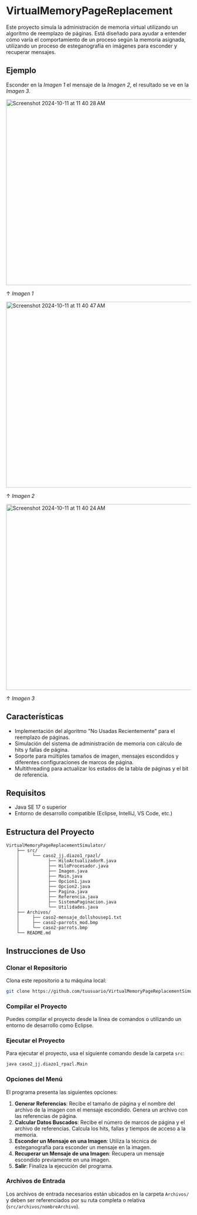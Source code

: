 # VirtualMemoryPageReplacement

Este proyecto simula la administración de memoria virtual utilizando un algoritmo de reemplazo de páginas. Está diseñado para ayudar a entender cómo varía el comportamiento de un proceso según la memoria asignada, utilizando un proceso de esteganografía en imágenes para esconder y recuperar mensajes.

## Ejemplo
Esconder en la *Imagen 1* el mensaje de la *Imagen 2*, el resultado se ve en la *Imagen 3*.

<img width="506" alt="Screenshot 2024-10-11 at 11 40 28 AM" src="https://github.com/user-attachments/assets/b0b2c7bb-a001-4a8e-9b7f-705c9e014f91">

↑ *Imagen 1*

<img width="506" alt="Screenshot 2024-10-11 at 11 40 47 AM" src="https://github.com/user-attachments/assets/28b626e7-52e2-4ac7-ac09-d20e3a24c226">

↑ *Imagen 2*

<img width="506" alt="Screenshot 2024-10-11 at 11 40 24 AM" src="https://github.com/user-attachments/assets/9984f62c-09ef-4852-91ca-3b3b63b3b417">

↑ *Imagen 3*

## Características

- Implementación del algoritmo "No Usadas Recientemente" para el reemplazo de páginas.
- Simulación del sistema de administración de memoria con cálculo de hits y fallas de página.
- Soporte para múltiples tamaños de imagen, mensajes escondidos y diferentes configuraciones de marcos de página.
- Multithreading para actualizar los estados de la tabla de páginas y el bit de referencia.

## Requisitos

- Java SE 17 o superior
- Entorno de desarrollo compatible (Eclipse, IntelliJ, VS Code, etc.)

## Estructura del Proyecto

```
VirtualMemoryPageReplacementSimulator/
    ├── src/
    │     └── caso2_jj.diazo1_rpazl/
    │           ├── HiloActualizadorR.java
    │           ├── HiloProcesador.java
    │           ├── Imagen.java
    │           ├── Main.java
    │           ├── Opcion1.java
    │           ├── Opcion2.java
    │           ├── Pagina.java
    │           ├── Referencia.java
    │           ├── SistemaPaginacion.java
    │           └── Utilidades.java
    ├── Archivos/
    │     ├── caso2-mensaje_dollshousep1.txt
    │     ├── caso2-parrots_mod.bmp
    │     └── caso2-parrots.bmp
    └── README.md
```

## Instrucciones de Uso

### Clonar el Repositorio

Clona este repositorio a tu máquina local:

```sh
git clone https://github.com/tuusuario/VirtualMemoryPageReplacementSimulator.git
```

### Compilar el Proyecto

Puedes compilar el proyecto desde la línea de comandos o utilizando un entorno de desarrollo como Eclipse.

### Ejecutar el Proyecto

Para ejecutar el proyecto, usa el siguiente comando desde la carpeta `src`:

```sh
java caso2_jj.diazo1_rpazl.Main
```

### Opciones del Menú

El programa presenta las siguientes opciones:

1. **Generar Referencias**: Recibe el tamaño de página y el nombre del archivo de la imagen con el mensaje escondido. Genera un archivo con las referencias de página.
2. **Calcular Datos Buscados**: Recibe el número de marcos de página y el archivo de referencias. Calcula los hits, fallas y tiempos de acceso a la memoria.
3. **Esconder un Mensaje en una Imagen**: Utiliza la técnica de esteganografía para esconder un mensaje en la imagen.
4. **Recuperar un Mensaje de una Imagen**: Recupera un mensaje escondido previamente en una imagen.
5. **Salir**: Finaliza la ejecución del programa.

### Archivos de Entrada

Los archivos de entrada necesarios están ubicados en la carpeta `Archivos/` y deben ser referenciados por su ruta completa o relativa (`src/archivos/nombreArchivo`).

